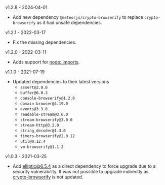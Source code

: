 v1.2.8 - 2024-04-01
* Add new dependency `@meteorjs/crypto-browserify` to replace `crypto-browserify` as it had unsafe dependencies.

v1.2.1 - 2022-03-17

* Fix the missing dependencies.

v1.2.0 - 2022-03-11

* Adds support for [node: imports](https://nodejs.org/api/esm.html#node-imports).

v1.1.0 - 2021-07-19

* Updated dependencies to their latest versions
    - `assert@2.0.0`
    - `buffer@6.0.3`
    - `console-browserify@1.2.0`
    - `domain-browser@4.19.0`
    - `events@3.3.0`
    - `readable-stream@3.6.0`
    - `stream-browserify@3.0.0`
    - `stream-http@3.2.0`
    - `string_decoder@1.3.0`
    - `timers-browserify@2.0.12`
    - `util@0.12.4`
    - `vm-browserify@1.1.2`

v1.0.3 - 2021-03-25

* Add elliptic@6.5.4 as a direct dependency to force upgrade due to a security vulnerability. It was not possible to upgrade indirectly as [crypto-browserify]( https://www.npmjs.com/package/crypto-browserify) is not updated.
